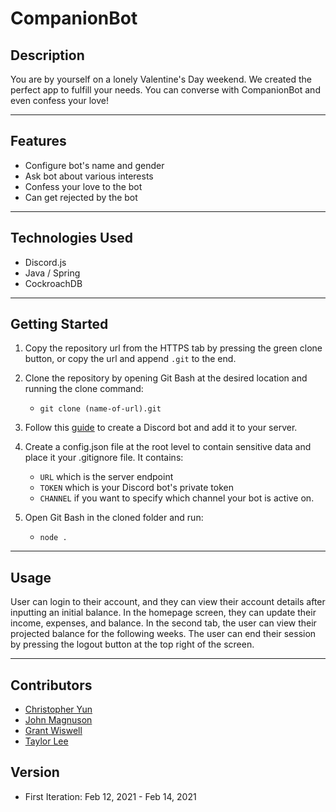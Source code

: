# CompanionBot

## Description

You are by yourself on a lonely Valentine's Day weekend. We created the perfect app to fulfill your needs. You can converse with CompanionBot and even confess your love!

---
## Features

* Configure bot's name and gender
* Ask bot about various interests
* Confess your love to the bot
* Can get rejected by the bot

---
## Technologies Used

* Discord.js
* Java / Spring
* CockroachDB

---
## Getting Started

1. Copy the repository url from the HTTPS tab by pressing the green clone button, or copy the url and append `.git` to the end.

2. Clone the repository by opening Git Bash at the desired location and running the clone command:

    - `git clone (name-of-url).git`

3. Follow this [guide](https://discordjs.guide/) to create a Discord bot and add it to your server.

4. Create a config.json file at the root level to contain sensitive data and place it your .gitignore file. It contains:
   -  `URL` which is the server endpoint
   - `TOKEN` which is your Discord bot's private token
   - `CHANNEL` if you want to specify which channel your bot is active on.

5. Open Git Bash in the cloned folder and run:

   -  `node .`


---
## Usage

User can login to their account, and they can view their account details after inputting an initial balance. In the homepage screen, they can update their income, expenses, and balance. In the second tab, the user can view their projected balance for the following weeks. The user can end their session by pressing the logout button at the top right of the screen.

---
## Contributors

* [Christopher Yun](https://github.com/topheryun)
* [John Magnuson](https://github.com/magnusjw)
* [Grant Wiswell](https://github.com/Grantimatter)
* [Taylor Lee](https://github.com/taylorlee57)

## Version

* First Iteration: Feb 12, 2021 - Feb 14, 2021